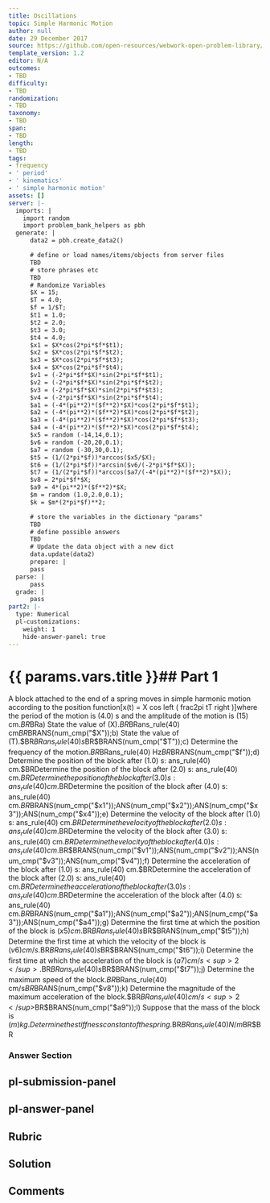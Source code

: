 ```yaml
---
title: Oscillations
topic: Simple Harmonic Motion
author: null
date: 29 December 2017
source: https://github.com/open-resources/webwork-open-problem-library/tree/master/Contrib/BrockPhysics/College_Physics_Urone/16.Oscillatory_Motion_and_Waves/NU_D18_16_00_013.pg
template_version: 1.2
editor: N/A
outcomes:
- TBD
difficulty:
- TBD
randomization:
- TBD
taxonomy:
- TBD
span:
- TBD
length:
- TBD
tags:
- frequency
- ' period'
- ' kinematics'
- ' simple harmonic motion'
assets: []
server: |-
  imports: |
    import random
    import problem_bank_helpers as pbh
  generate: |
      data2 = pbh.create_data2()

      # define or load names/items/objects from server files
      TBD
      # store phrases etc
      TBD
      # Randomize Variables
      $X = 15;
      $T = 4.0;
      $f = 1/$T;
      $t1 = 1.0;
      $t2 = 2.0;
      $t3 = 3.0;
      $t4 = 4.0;
      $x1 = $X*cos(2*pi*$f*$t1);
      $x2 = $X*cos(2*pi*$f*$t2);
      $x3 = $X*cos(2*pi*$f*$t3);
      $x4 = $X*cos(2*pi*$f*$t4);
      $v1 = (-2*pi*$f*$X)*sin(2*pi*$f*$t1);
      $v2 = (-2*pi*$f*$X)*sin(2*pi*$f*$t2);
      $v3 = (-2*pi*$f*$X)*sin(2*pi*$f*$t3);
      $v4 = (-2*pi*$f*$X)*sin(2*pi*$f*$t4);
      $a1 = (-4*(pi**2)*($f**2)*$X)*cos(2*pi*$f*$t1);
      $a2 = (-4*(pi**2)*($f**2)*$X)*cos(2*pi*$f*$t2);
      $a3 = (-4*(pi**2)*($f**2)*$X)*cos(2*pi*$f*$t3);
      $a4 = (-4*(pi**2)*($f**2)*$X)*cos(2*pi*$f*$t4);
      $x5 = random (-14,14,0.1);
      $v6 = random (-20,20,0.1);
      $a7 = random (-30,30,0.1);
      $t5 = (1/(2*pi*$f))*arccos($x5/$X);
      $t6 = (1/(2*pi*$f))*arcsin($v6/(-2*pi*$f*$X));
      $t7 = (1/(2*pi*$f))*arccos($a7/(-4*(pi**2)*($f**2)*$X));
      $v8 = 2*pi*$f*$X;
      $a9 = 4*(pi**2)*($f**2)*$X;
      $m = random (1.0,2.0,0.1);
      $k = $m*(2*pi*$f)**2;

      # store the variables in the dictionary "params"
      TBD
      # define possible answers
      TBD
      # Update the data object with a new dict
      data.update(data2)
      prepare: |
      pass
  parse: |
      pass
  grade: |
      pass
part2: |-
  type: Numerical
  pl-customizations:
    weight: 1
    hide-answer-panel: true
---
```


# {{ params.vars.title }}## Part 1 
A block attached to the end of a spring moves in simple harmonic motion according to the position function[x(t) = X cos left ( frac2pi tT right )]where the period of the motion is (4.0) s and the amplitude of the motion is (15) cm.$BR$BRa) State the value of (X).$BR$BRans_rule(40) cm$BR$BRANS(num_cmp("$X"));b) State the value of (T).$BR$BRans_rule(40) s$BR$BRANS(num_cmp("$T"));c) Determine the frequency of the motion.$BR$BRans_rule(40) Hz$BR$BRANS(num_cmp("$f"));d) Determine the position of the block after (1.0) s: ans_rule(40) cm.$BRDetermine the position of the block after (2.0) s: ans_rule(40) cm.$BRDetermine the position of the block after (3.0) s: ans_rule(40) cm.$BRDetermine the position of the block after (4.0) s: ans_rule(40) cm.$BR$BRANS(num_cmp("$x1"));ANS(num_cmp("$x2"));ANS(num_cmp("$x3"));ANS(num_cmp("$x4"));e) Determine the velocity of the block after (1.0) s: ans_rule(40) cm.$BRDetermine the velocity of the block after (2.0) s: ans_rule(40) cm.$BRDetermine the velocity of the block after (3.0) s: ans_rule(40) cm.$BRDetermine the velocity of the block after (4.0) s: ans_rule(40) cm.$BR$BRANS(num_cmp("$v1"));ANS(num_cmp("$v2"));ANS(num_cmp("$v3"));ANS(num_cmp("$v4"));f) Determine the acceleration of the block after (1.0) s: ans_rule(40) cm.$BRDetermine the acceleration of the block after (2.0) s: ans_rule(40) cm.$BRDetermine the acceleration of the block after (3.0) s: ans_rule(40) cm.$BRDetermine the acceleration of the block after (4.0) s: ans_rule(40) cm.$BR$BRANS(num_cmp("$a1"));ANS(num_cmp("$a2"));ANS(num_cmp("$a3"));ANS(num_cmp("$a4"));g) Determine the first time at which the position of the block is ($x5) cm.$BR$BRans_rule(40) s$BR$BRANS(num_cmp("$t5"));h) Determine the first time at which the velocity of the block is ($v6) cm/s.$BR$BRans_rule(40) s$BR$BRANS(num_cmp("$t6"));i) Determine the first time at which the acceleration of the block is ($a7) cm/s<sup>2</sup>.$BR$BRans_rule(40) s$BR$BRANS(num_cmp("$t7"));j) Determine the maximum speed of the block.$BR$BRans_rule(40) cm/s$BR$BRANS(num_cmp("$v8"));k) Determine the magnitude of the maximum acceleration of the block.$BR$BRans_rule(40) cm/s<sup>2</sup>$BR$BRANS(num_cmp("$a9"));l) Suppose that the mass of the block is ($m) kg. Determine the stiffness constant of the spring.$BR$BRans_rule(40) N/m$BR$BR 


### Answer Section 


## pl-submission-panel 


## pl-answer-panel 


## Rubric 


## Solution 


## Comments 


